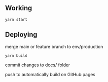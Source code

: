 Working
-------

    yarn start

Deploying
---------

merge main or feature branch to env/production

    yarn build

commit changes to docs/ folder

push to automatically build on GitHub pages
